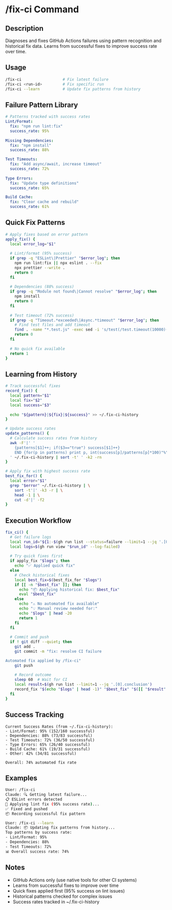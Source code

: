 # /fix-ci Command

## Description

Diagnoses and fixes GitHub Actions failures using pattern recognition and historical fix data.
Learns from successful fixes to improve success rate over time.

## Usage

```bash
/fix-ci                  # Fix latest failure
/fix-ci <run-id>         # Fix specific run
/fix-ci --learn          # Update fix patterns from history
```

## Failure Pattern Library

```yaml
# Patterns tracked with success rates
Lint/Format: 
  fix: "npm run lint:fix"
  success_rate: 95%
  
Missing Dependencies:
  fix: "npm install"
  success_rate: 88%

Test Timeouts:
  fix: "Add async/await, increase timeout"
  success_rate: 72%
  
Type Errors:
  fix: "Update type definitions"
  success_rate: 65%

Build Cache:
  fix: "Clear cache and rebuild"
  success_rate: 61%
```

## Quick Fix Patterns

```bash
# Apply fixes based on error pattern
apply_fix() {
  local error_log="$1"
  
  # Lint/format (95% success)
  if grep -q "ESLint\|Prettier" "$error_log"; then
    npm run lint:fix || npx eslint . --fix
    npx prettier --write .
    return 0
  fi
  
  # Dependencies (88% success)
  if grep -q "Module not found\|Cannot resolve" "$error_log"; then
    npm install
    return 0
  fi
  
  # Test timeout (72% success)
  if grep -q "Timeout.*exceeded\|Async.*timeout" "$error_log"; then
    # Find test files and add timeout
    find . -name "*.test.js" -exec sed -i 's/test(/test.timeout(10000)(/' {} \;
    return 0
  fi
  
  # No quick fix available
  return 1
}
```

## Learning from History

```bash
# Track successful fixes
record_fix() {
  local pattern="$1"
  local fix="$2"
  local success="$3"
  
  echo "${pattern}|${fix}|${success}" >> ~/.fix-ci-history
}

# Update success rates
update_patterns() {
  # Calculate success rates from history
  awk -F'|' '
    {patterns[$1]++; if($3=="true") success[$1]++} 
    END {for(p in patterns) print p, int(success[p]/patterns[p]*100)"%"}
  ' ~/.fix-ci-history | sort -t' ' -k2 -rn
}

# Apply fix with highest success rate
best_fix_for() {
  local error="$1"
  grep "$error" ~/.fix-ci-history | \
    sort -t'|' -k3 -r | \
    head -1 | \
    cut -d'|' -f2
}
```

## Execution Workflow

```bash
fix_ci() {
  # Get failure logs
  local run_id="${1:-$(gh run list --status=failure --limit=1 --jq '.[0].databaseId')}"
  local logs=$(gh run view "$run_id" --log-failed)
  
  # Try quick fixes first
  if apply_fix "$logs"; then
    echo "✅ Applied quick fix"
  else
    # Check historical fixes
    local best_fix=$(best_fix_for "$logs")
    if [[ -n "$best_fix" ]]; then
      echo "📦 Applying historical fix: $best_fix"
      eval "$best_fix"
    else
      echo "⚠️ No automated fix available"
      echo "💡 Manual review needed for:"
      echo "$logs" | head -20
      return 1
    fi
  fi
  
  # Commit and push
  if ! git diff --quiet; then
    git add .
    git commit -m "fix: resolve CI failure

Automated fix applied by /fix-ci"
    git push
    
    # Record outcome
    sleep 60  # Wait for CI
    local result=$(gh run list --limit=1 --jq '.[0].conclusion')
    record_fix "$(echo "$logs" | head -1)" "$best_fix" "$([[ "$result" == "success" ]] && echo true || echo false)"
  fi
}
```

## Success Tracking

```text
Current Success Rates (from ~/.fix-ci-history):
- Lint/Format: 95% (152/160 successful)
- Dependencies: 88% (73/83 successful)
- Test Timeouts: 72% (36/50 successful)
- Type Errors: 65% (26/40 successful)
- Build Cache: 61% (19/31 successful)
- Other: 42% (34/81 successful)

Overall: 74% automated fix rate
```

## Examples

```bash
User: /fix-ci
Claude: 🔍 Getting latest failure...
📋 ESLint errors detected
🔧 Applying lint fix (95% success rate)...
✅ Fixed and pushed
📦 Recording successful fix pattern

User: /fix-ci --learn
Claude: 📦 Updating fix patterns from history...
Top patterns by success rate:
- Lint/Format: 95% 
- Dependencies: 88%
- Test Timeouts: 72%
📊 Overall success rate: 74%
```

## Notes

- GitHub Actions only (use native tools for other CI systems)
- Learns from successful fixes to improve over time
- Quick fixes applied first (95% success on lint issues)
- Historical patterns checked for complex issues
- Success rates tracked in ~/.fix-ci-history

